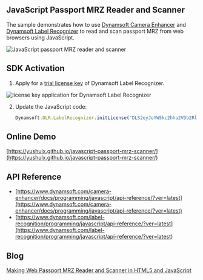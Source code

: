 ## JavaScript Passport MRZ Reader and Scanner
The sample demonstrates how to use [Dynamsoft Camera Enhancer](https://www.dynamsoft.com/camera-enhancer/docs/programming/javascript/user-guide/?ver=latest) and [Dynamsoft Label Recognizer](https://www.dynamsoft.com/label-recognition/programming/javascript/user-guide.html?ver=latest) to read and scan passport MRZ from web browsers using JavaScript.

![JavaScript passport MRZ reader and scanner](https://www.dynamsoft.com/codepool/img/2022/02/passport-javascript-mrz-scanner.png)

## SDK Activation
1. Apply for a [trial license key](https://www.dynamsoft.com/customer/license/trialLicense?product=dlr) of Dynamsoft Label Recognizer.

  ![license key application for Dynamsoft Label Recognizer](https://www.dynamsoft.com/codepool/img/2022/02/dynamsoft-label-recognizer-trial-license-key.png)

2. Update the JavaScript code:

    ```javascript
    Dynamsoft.DLR.LabelRecognizer.initLicense("DLS2eyJoYW5kc2hha2VDb2RlIjoiMjAwMDAxLTE2NDk4Mjk3OTI2MzUiLCJvcmdhbml6YXRpb25JRCI6IjIwMDAwMSIsInNlc3Npb25QYXNzd29yZCI6IndTcGR6Vm05WDJrcEQ5YUoifQ==");
    ```

## Online Demo
[https://yushulx.github.io/javascript-passport-mrz-scanner/](https://yushulx.github.io/javascript-passport-mrz-scanner/)

## API Reference
- [https://www.dynamsoft.com/camera-enhancer/docs/programming/javascript/api-reference/?ver=latest](https://www.dynamsoft.com/camera-enhancer/docs/programming/javascript/api-reference/?ver=latest)
- [https://www.dynamsoft.com/label-recognition/programming/javascript/api-reference/?ver=latest](https://www.dynamsoft.com/label-recognition/programming/javascript/api-reference/?ver=latest)

## Blog
[Making Web Passport MRZ Reader and Scanner in HTML5 and JavaScript](https://www.dynamsoft.com/codepool/web-javascript-passport-mrz-scanner.html)
